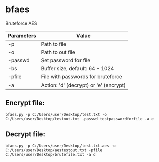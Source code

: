 # bfaes
Bruteforce AES

|Parameters|Value|
|----------|-----|
|-p|Path to file|
|-o|Path to out file|
|-passwd|Set password for file|
|-bs|Buffer size, default: 64 * 1024|
|-pfile|File with passwords for bruteforce|
|-a|Action: 'd' (decrypt) or 'e' (encrypt)|

## Encrypt file:

    bfaes.py -p C:/Users/user/Desktop/test.txt -o C:/Users/user/Desktop/testout.txt -passwd testpasswordforfile -a e

## Decrypt file:

    bfaes.py -p C:/Users/user/Desktop/test.txt.aes -o C:/Users/user/Desktop/aestestout.txt -pfile C:/Users/user/Desktop/brutefile.txt -a d
